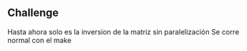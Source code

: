 ## Challenge

Hasta ahora solo es la inversion de la matriz sin paralelización
Se corre normal con el make
